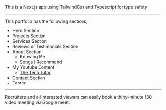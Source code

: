 This is a Next.js app using TailwindCss and Typescript for type safety

---
This portfolio has the following sections;

- Hero Section
- Projects Section
- Services Section
- Reviews or Testimonials Section
- About Section
   - Knowing Me
   - Songs I Recommend
- My Youtube Content
   - [The Tech Tutor](https://youtube.com/@techtutor_tv?si=f2lvHjyekQw5TkOm)
- Contact Section
- Footer

---
Recruiters and all interested viewers can easily book a thirty-minute (30 video meeting via Google meet.
